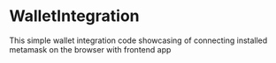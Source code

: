 # WalletIntegration
This simple wallet integration code showcasing of connecting installed metamask on the browser with frontend app
